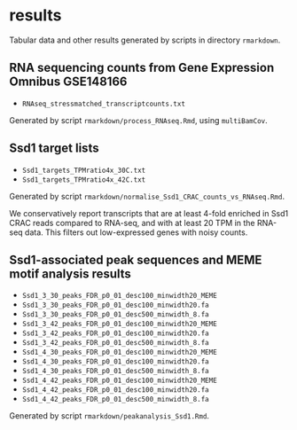 # results

Tabular data and other results generated by scripts in directory `rmarkdown`. 


## RNA sequencing counts from Gene Expression Omnibus GSE148166

* `RNAseq_stressmatched_transcriptcounts.txt`

Generated by script `rmarkdown/process_RNAseq.Rmd`, using `multiBamCov`. 


## Ssd1 target lists

* `Ssd1_targets_TPMratio4x_30C.txt`
* `Ssd1_targets_TPMratio4x_42C.txt`

Generated by script `rmarkdown/normalise_Ssd1_CRAC_counts_vs_RNAseq.Rmd`.

We conservatively report transcripts that are at least 4-fold enriched in Ssd1 CRAC reads compared to RNA-seq, and with at least 20 TPM in the RNA-seq data. 
This filters out low-expressed genes with noisy counts.


## Ssd1-associated peak sequences and MEME motif analysis results

* `Ssd1_3_30_peaks_FDR_p0_01_desc100_minwidth20_MEME`
* `Ssd1_3_30_peaks_FDR_p0_01_desc100_minwidth20.fa`
* `Ssd1_3_30_peaks_FDR_p0_01_desc500_minwidth_8.fa`
* `Ssd1_3_42_peaks_FDR_p0_01_desc100_minwidth20_MEME`
* `Ssd1_3_42_peaks_FDR_p0_01_desc100_minwidth20.fa`
* `Ssd1_3_42_peaks_FDR_p0_01_desc500_minwidth_8.fa`
* `Ssd1_4_30_peaks_FDR_p0_01_desc100_minwidth20_MEME`
* `Ssd1_4_30_peaks_FDR_p0_01_desc100_minwidth20.fa`
* `Ssd1_4_30_peaks_FDR_p0_01_desc500_minwidth_8.fa`
* `Ssd1_4_42_peaks_FDR_p0_01_desc100_minwidth20_MEME`
* `Ssd1_4_42_peaks_FDR_p0_01_desc100_minwidth20.fa`
* `Ssd1_4_42_peaks_FDR_p0_01_desc500_minwidth_8.fa`

Generated by script `rmarkdown/peakanalysis_Ssd1.Rmd`.
